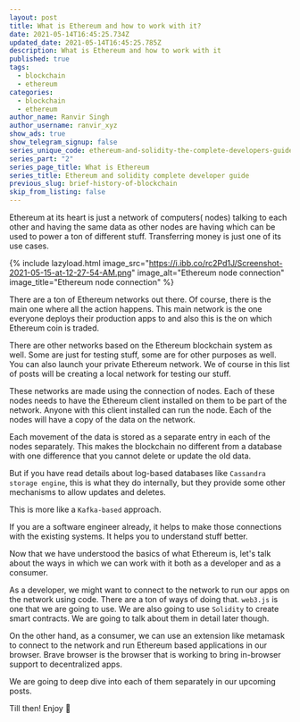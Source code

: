 ```yaml
---
layout: post
title: What is Ethereum and how to work with it?
date: 2021-05-14T16:45:25.734Z
updated_date: 2021-05-14T16:45:25.785Z
description: What is Ethereum and how to work with it
published: true
tags:
  - blockchain
  - ethereum
categories:
  - blockchain
  - ethereum
author_name: Ranvir Singh
author_username: ranvir_xyz
show_ads: true
show_telegram_signup: false
series_unique_code: ethereum-and-solidity-the-complete-developers-guide
series_part: "2"
series_page_title: What is Ethereum
series_title: Ethereum and solidity complete developer guide
previous_slug: brief-history-of-blockchain
skip_from_listing: false
---
```

Ethereum at its heart is just a network of computers( nodes) talking to each other and having the same data as other nodes are having which can be used to power a ton of different stuff. Transferring money is just one of its use cases.

{% include lazyload.html image_src="https://i.ibb.co/rc2Pd1J/Screenshot-2021-05-15-at-12-27-54-AM.png" image_alt="Ethereum node connection" image_title="Ethereum node connection" %}

There are a ton of Ethereum networks out there. Of course, there is the main one where all the action happens. This main network is the one everyone deploys their production apps to and also this is the on which Ethereum coin is traded.

There are other networks based on the Ethereum blockchain system as well. Some are just for testing stuff, some are for other purposes as well. You can also launch your private Ethereum network. We of course in this list of posts will be creating a local network for testing our stuff.

These networks are made using the connection of nodes. Each of these nodes needs to have the Ethereum client installed on them to be part of the network. Anyone with this client installed can run the node. Each of the nodes will have a copy of the data on the network.

Each movement of the data is stored as a separate entry in each of the nodes separately. This makes the blockchain no different from a database with one difference that you cannot delete or update the old data.

But if you have read details about log-based databases like `Cassandra storage engine`, this is what they do internally, but they provide some other mechanisms to allow updates and deletes.

This is more like a `Kafka-based` approach.

If you are a software engineer already, it helps to make those connections with the existing systems. It helps you to understand stuff better.

Now that we have understood the basics of what Ethereum is, let's talk about the ways in which we can work with it both as a developer and as a consumer.

As a developer, we might want to connect to the network to run our apps on the network using code. There are a ton of ways of doing that. `web3.js` is one that we are going to use. We are also going to use `Solidity` to create smart contracts. We are going to talk about them in detail later though.

On the other hand, as a consumer, we can use an extension like metamask to connect to the network and run Ethereum based applications in our browser. Brave browser is the browser that is working to bring in-browser support to decentralized apps.

We are going to deep dive into each of them separately in our upcoming posts.

Till then! Enjoy 🎉
